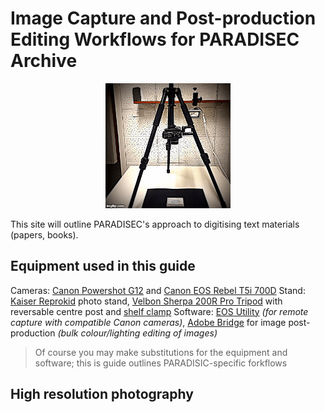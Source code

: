 # Image Capture and Post-production Editing Workflows for PARADISEC Archive

<p align="center">
  <img width="200" src="images/tripod.GIF">
</p>

This site will outline PARADISEC's approach to digitising text materials (papers, books). 

## Equipment used in this guide

Cameras: [Canon Powershot G12](https://id.canon/en/support/6200087900/1?model=4342B) and [Canon EOS Rebel T5i 700D](https://www.canon.ie/for_home/product_finder/cameras/digital_slr/eos_700d/specification.html)
Stand: [Kaiser Reprokid](http://www.kaiser-fototechnik.de/en/produkte/2_1_produktanzeige.asp?nr=5360) photo stand, [Velbon Sherpa 200R Pro Tripod](https://velbon.net/product/sherpa/sherpa-200r.html) with reversable centre post and [shelf clamp](https://velbon.net/product/accessories/clampk.html)
Software: [EOS Utility](https://www.canon.com.au/cameras/eos-700d/support) *(for remote capture with compatible Canon cameras)*, [Adobe Bridge](https://www.adobe.com/au/products/bridge.html) for image post-production *(bulk colour/lighting editing of images)*

> Of course you may make substitutions for the equipment and software; this is guide outlines PARADISIC-specific forkflows

## High resolution photography
